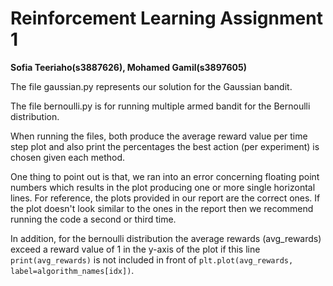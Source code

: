 # Reinforcement Learning Assignment 1

**Sofia Teeriaho(s3887626), Mohamed Gamil(s3897605)**

The file gaussian.py represents our solution for the Gaussian bandit. 

The file bernoulli.py is for running multiple armed bandit for the Bernoulli distribution.

When running the files, both produce the average reward value per time step plot and also print the percentages the best 
action (per experiment) is chosen given each method.

One thing to point out is that, we ran into an error concerning floating point numbers which results in the plot producing
one or more single horizontal lines. For reference, the plots provided in our report are the correct ones. If the plot doesn't look
similar to the ones in the report then we recommend running the code a second or third time.

In addition, for the bernoulli distribution the average rewards (avg_rewards) exceed a reward value of 1 in the y-axis of the plot 
if this line `print(avg_rewards)` is not included in front of `plt.plot(avg_rewards, label=algorithm_names[idx])`. 
